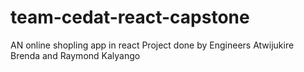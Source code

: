 # team-cedat-react-capstone
AN online shopling app in react
Project done by Engineers Atwijukire Brenda and Raymond Kalyango
